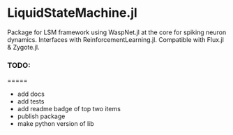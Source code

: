# LiquidStateMachine.jl

Package for LSM framework using WaspNet.jl at the core for spiking neuron dynamics.
Interfaces with ReinforcementLearning.jl.
Compatible with Flux.jl & Zygote.jl.

### TODO:
=====
+ add docs
+ add tests
+ add readme badge of top two items
+ publish package
+ make python version of lib
